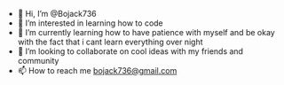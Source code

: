 - 👋 Hi, I’m @Bojack736
- 👀 I’m interested in learning how to code
- 🌱 I’m currently learning how to have patience with myself and be okay with the fact that i cant learn everything over night 
- 💞️ I’m looking to collaborate on cool ideas with my friends and community 
- 📫 How to reach me bojack736@gmail.com

<!---
Bojack736/Bojack736 is a ✨ special ✨ repository because its `README.md` (this file) appears on your GitHub profile.
You can click the Preview link to take a look at your changes.
--->
